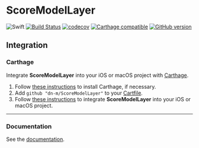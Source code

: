 # ScoreModelLayer

![Swift](https://img.shields.io/badge/%20in-swift%203.0-orange.svg)
[![Build Status](https://travis-ci.org/dn-m/ScoreModelLayer.svg?branch=master)](https://travis-ci.org/dn-m/ScoreModelLayer) 
[![codecov](https://codecov.io/gh/dn-m/ScoreModelLayer/branch/master/graph/badge.svg)](https://codecov.io/gh/dn-m/ScoreModelLayer) 
[![Carthage compatible](https://img.shields.io/badge/Carthage-compatible-4BC51D.svg?style=flat)](https://github.com/Carthage/Carthage) 
[![GitHub version](https://badge.fury.io/gh/dn-m%2FScoreModelLayer.svg)](https://badge.fury.io/gh/dn-m%2FScoreModelLayer) 

## Integration

### Carthage
Integrate **ScoreModelLayer** into your iOS or macOS project with [Carthage](https://github.com/Carthage/Carthage).

1. Follow [these instructions](https://github.com/Carthage/Carthage#installing-carthage) to install Carthage, if necessary.
2. Add `github "dn-m/ScoreModelLayer"` to your [Cartfile](https://github.com/Carthage/Carthage/blob/master/Documentation/Artifacts.md#cartfile).
3. Follow [these instructions](https://github.com/Carthage/Carthage#adding-frameworks-to-an-application) to integrate **ScoreModelLayer** into your iOS or macOS project.

---

### Documentation
See the [documentation](http://dn-m.github.io/ScoreModelLayer/).
